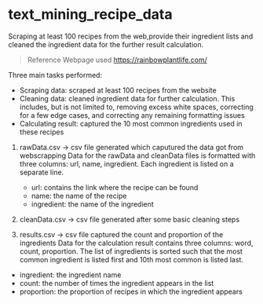 # text_mining_recipe_data

Scraping at least 100 recipes from the web,provide their ingredient lists and cleaned the ingredient data for the further result calculation.
> Reference Webpage used https://rainbowplantlife.com/

Three main tasks performed: 
* Scraping data: scraped at least 100 recipes from the website
* Cleaning data: cleaned ingredient data for further calculation. This includes, but is not limited to, removing excess white spaces, correcting for a few edge cases, and correcting any remaining formatting issues
* Calculating result: captured the 10 most common ingredients used in these recipes

1. rawData.csv -> csv file generated which caputured the data got from webscrapping
  Data for the rawData and cleanData files is formatted with three columns: url, name, ingredient.
  Each ingredient is listed on a separate line.
   * url: contains the link where the recipe can be found
   * name: the name of the recipe
   * ingredient: the name of the ingredient
    
2. cleanData.csv -> csv file generated after some basic cleaning steps

3. results.csv -> csv file captured the count and proportion of the ingredients
Data for the calculation result contains three columns: word, count, proportion. 
The list of ingredients is sorted such that the most common ingredient is listed first and 10th most common is listed last.
  * ingredient: the ingredient name
  * count: the number of times the ingredient appears in the list
  * proportion: the proportion of recipes in which the ingredient appears
